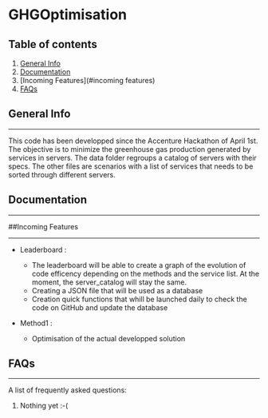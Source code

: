 # **GHGOptimisation**

## Table of contents
1. [General Info](#general-info)
2. [Documentation](#documentation)
3. [Incoming Features](#incoming features)
4. [FAQs](#faqs)
## General Info
***

This code has been developped since the Accenture Hackathon of April 1st. The objective is to minimize the greenhouse gas production generated by services
in servers. The data folder regroups a catalog of servers with their specs. The other files are scenarios with a list of services that needs to be sorted through different servers.




## Documentation
***



##Incoming Features
***

* Leaderboard :
    * The leaderboard will be able to create a graph of the evolution of code efficency depending on the methods and the service list. At the moment, the server_catalog will stay the same.
    * Creating a JSON file that will be used as a database
    * Creation quick functions that whill be launched daily to check the code on GitHub and update the database
    
* Method1 :
    * Optimisation of the actual developped solution
    
## FAQs
***
A list of frequently asked questions:
1. Nothing yet :-(
